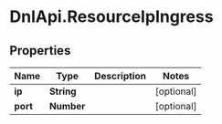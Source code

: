 # DnlApi.ResourceIpIngress

## Properties
Name | Type | Description | Notes
------------ | ------------- | ------------- | -------------
**ip** | **String** |  | [optional] 
**port** | **Number** |  | [optional] 


